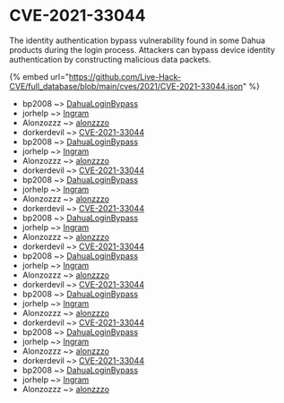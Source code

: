 # CVE-2021-33044

The identity authentication bypass vulnerability found in some Dahua products during the login process. Attackers can bypass device identity authentication by constructing malicious data packets.

{% embed url="https://github.com/Live-Hack-CVE/full_database/blob/main/cves/2021/CVE-2021-33044.json" %}


* bp2008 ~> [DahuaLoginBypass](https://www.alice-snow.ru/2021/database/cve-2021-33044/dahualoginbypass-bp2008)
* jorhelp ~> [Ingram](https://www.alice-snow.ru/2021/database/cve-2021-33044/ingram-jorhelp)
* Alonzozzz ~> [alonzzzo](https://www.alice-snow.ru/2021/database/cve-2021-33044/alonzzzo-alonzozzz)
* dorkerdevil ~> [CVE-2021-33044](https://www.alice-snow.ru/2021/database/cve-2021-33044/cve-2021-33044-dorkerdevil)
* bp2008 ~> [DahuaLoginBypass](https://www.alice-snow.ru/2021/database/cve-2021-33044/dahualoginbypass-bp2008)
* jorhelp ~> [Ingram](https://www.alice-snow.ru/2021/database/cve-2021-33044/ingram-jorhelp)
* Alonzozzz ~> [alonzzzo](https://www.alice-snow.ru/2021/database/cve-2021-33044/alonzzzo-alonzozzz)
* dorkerdevil ~> [CVE-2021-33044](https://www.alice-snow.ru/2021/database/cve-2021-33044/cve-2021-33044-dorkerdevil)
* bp2008 ~> [DahuaLoginBypass](https://www.alice-snow.ru/2021/database/cve-2021-33044/dahualoginbypass-bp2008)
* jorhelp ~> [Ingram](https://www.alice-snow.ru/2021/database/cve-2021-33044/ingram-jorhelp)
* Alonzozzz ~> [alonzzzo](https://www.alice-snow.ru/2021/database/cve-2021-33044/alonzzzo-alonzozzz)
* dorkerdevil ~> [CVE-2021-33044](https://www.alice-snow.ru/2021/database/cve-2021-33044/cve-2021-33044-dorkerdevil)
* bp2008 ~> [DahuaLoginBypass](https://www.alice-snow.ru/2021/database/cve-2021-33044/dahualoginbypass-bp2008)
* jorhelp ~> [Ingram](https://www.alice-snow.ru/2021/database/cve-2021-33044/ingram-jorhelp)
* Alonzozzz ~> [alonzzzo](https://www.alice-snow.ru/2021/database/cve-2021-33044/alonzzzo-alonzozzz)
* dorkerdevil ~> [CVE-2021-33044](https://www.alice-snow.ru/2021/database/cve-2021-33044/cve-2021-33044-dorkerdevil)
* bp2008 ~> [DahuaLoginBypass](https://www.alice-snow.ru/2021/database/cve-2021-33044/dahualoginbypass-bp2008)
* jorhelp ~> [Ingram](https://www.alice-snow.ru/2021/database/cve-2021-33044/ingram-jorhelp)
* Alonzozzz ~> [alonzzzo](https://www.alice-snow.ru/2021/database/cve-2021-33044/alonzzzo-alonzozzz)
* dorkerdevil ~> [CVE-2021-33044](https://www.alice-snow.ru/2021/database/cve-2021-33044/cve-2021-33044-dorkerdevil)
* bp2008 ~> [DahuaLoginBypass](https://www.alice-snow.ru/2021/database/cve-2021-33044/dahualoginbypass-bp2008)
* jorhelp ~> [Ingram](https://www.alice-snow.ru/2021/database/cve-2021-33044/ingram-jorhelp)
* Alonzozzz ~> [alonzzzo](https://www.alice-snow.ru/2021/database/cve-2021-33044/alonzzzo-alonzozzz)
* dorkerdevil ~> [CVE-2021-33044](https://www.alice-snow.ru/2021/database/cve-2021-33044/cve-2021-33044-dorkerdevil)
* bp2008 ~> [DahuaLoginBypass](https://www.alice-snow.ru/2021/database/cve-2021-33044/dahualoginbypass-bp2008)
* jorhelp ~> [Ingram](https://www.alice-snow.ru/2021/database/cve-2021-33044/ingram-jorhelp)
* Alonzozzz ~> [alonzzzo](https://www.alice-snow.ru/2021/database/cve-2021-33044/alonzzzo-alonzozzz)
* dorkerdevil ~> [CVE-2021-33044](https://www.alice-snow.ru/2021/database/cve-2021-33044/cve-2021-33044-dorkerdevil)
* bp2008 ~> [DahuaLoginBypass](https://www.alice-snow.ru/2021/database/cve-2021-33044/dahualoginbypass-bp2008)
* jorhelp ~> [Ingram](https://www.alice-snow.ru/2021/database/cve-2021-33044/ingram-jorhelp)
* Alonzozzz ~> [alonzzzo](https://www.alice-snow.ru/2021/database/cve-2021-33044/alonzzzo-alonzozzz)